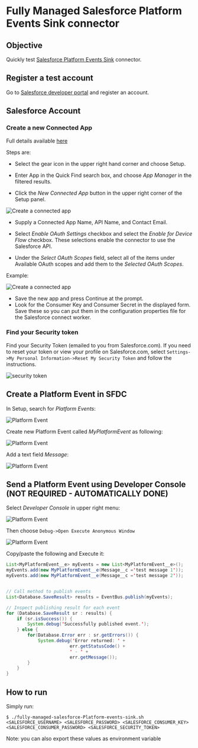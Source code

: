 # Fully Managed Salesforce Platform Events Sink connector



## Objective

Quickly test [Salesforce Platform Events Sink](https://docs.confluent.io/cloud/current/connectors/cc-salesforce-platform-event-sink.html#) connector.



## Register a test account

Go to [Salesforce developer portal](https://developer.salesforce.com/signup/) and register an account.

## Salesforce Account

### Create a new Connected App

Full details available [here](https://docs.confluent.io/current/connect/kafka-connect-salesforce/pushtopics/salesforce_pushtopic_source_connector_quickstart.html#salesforce-account)

Steps are:

* Select the gear icon in the upper right hand corner and choose Setup.

* Enter App in the Quick Find search box, and choose *App Manager* in the filtered results.

* Click the *New Connected App* button in the upper right corner of the Setup panel.

![Create a connected app](Screenshot2.png)

* Supply a Connected App Name, API Name, and Contact Email.

* Select *Enable OAuth Settings* checkbox and select the *Enable for Device Flow* checkbox. These selections enable the connector to use the Salesforce API.
* Under the *Select OAuth Scopes* field, select all of the items under Available OAuth scopes and add them to the *Selected OAuth Scopes*.

Example:

![Create a connected app](Screenshot3.png)

* Save the new app and press Continue at the prompt.
* Look for the Consumer Key and Consumer Secret in the displayed form. Save these so you can put them in the configuration properties file for the Salesforce connect worker.

### Find your Security token

Find your Security Token (emailed to you from Salesforce.com). If you need to reset your token or view your profile on Salesforce.com, select `Settings->My Personal Information->Reset My Security Token` and follow the instructions.

![security token](Screenshot1.png)

## Create a Platform Event in SFDC

In Setup, search for *Platform Events*:

![Platform Event](Screenshot7.png)

Create new Platform Event called *MyPlatformEvent* as following:

![Platform Event](Screenshot6.png)

Add a text field *Message*:

![Platform Event](Screenshot8.png)

## Send a Platform Event using Developer Console (NOT REQUIRED - AUTOMATICALLY DONE)

Select *Developer Console* in upper right menu:

![Platform Event](Screenshot9.png)

Then choose `Debug->Open Execute Anonymous Window`

![Platform Event](Screenshot10.png)

Copy/paste the following and Execute it:

```java
List<MyPlatformEvent__e> myEvents = new List<MyPlatformEvent__e>();
myEvents.add(new MyPlatformEvent__e(Message__c ='test message 1'));
myEvents.add(new MyPlatformEvent__e(Message__c ='test message 2'));


// Call method to publish events
List<Database.SaveResult> results = EventBus.publish(myEvents);

// Inspect publishing result for each event
for (Database.SaveResult sr : results) {
    if (sr.isSuccess()) {
        System.debug('Successfully published event.');
    } else {
        for(Database.Error err : sr.getErrors()) {
            System.debug('Error returned: ' +
                        err.getStatusCode() +
                        ' - ' +
                        err.getMessage());
        }
    }
}
```

## How to run

Simply run:

```
$ ./fully-managed-salesforce-Platform-events-sink.sh <SALESFORCE_USERNAME> <SALESFORCE_PASSWORD> <SALESFORCE_CONSUMER_KEY> <SALESFORCE_CONSUMER_PASSWORD> <SALESFORCE_SECURITY_TOKEN>
```

Note: you can also export these values as environment variable

